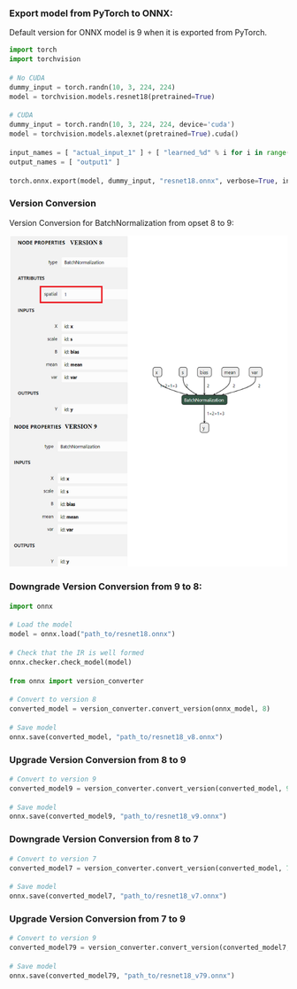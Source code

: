 ### Export model from PyTorch to ONNX:

Default version for ONNX model is 9 when it is exported from PyTorch.

```python
import torch
import torchvision

# No CUDA
dummy_input = torch.randn(10, 3, 224, 224)
model = torchvision.models.resnet18(pretrained=True)

# CUDA
dummy_input = torch.randn(10, 3, 224, 224, device='cuda')
model = torchvision.models.alexnet(pretrained=True).cuda()

input_names = [ "actual_input_1" ] + [ "learned_%d" % i for i in range(16) ]
output_names = [ "output1" ]

torch.onnx.export(model, dummy_input, "resnet18.onnx", verbose=True, input_names=input_names, output_names=output_names)
```

### Version Conversion

Version Conversion for BatchNormalization from opset 8 to 9:

<img src="assets/batchnorm.png" />


### Downgrade Version Conversion from 9 to 8:

```python
import onnx

# Load the model
model = onnx.load("path_to/resnet18.onnx")

# Check that the IR is well formed
onnx.checker.check_model(model)

from onnx import version_converter

# Convert to version 8
converted_model = version_converter.convert_version(onnx_model, 8)

# Save model
onnx.save(converted_model, "path_to/resnet18_v8.onnx")
```

### Upgrade Version Conversion from 8 to 9

```python
# Convert to version 9
converted_model9 = version_converter.convert_version(converted_model, 9)

# Save model
onnx.save(converted_model9, "path_to/resnet18_v9.onnx")
```

### Downgrade Version Conversion from 8 to 7

```python
# Convert to version 7
converted_model7 = version_converter.convert_version(converted_model, 7)

# Save model
onnx.save(converted_model7, "path_to/resnet18_v7.onnx")
```

### Upgrade Version Conversion from 7 to 9

```python
# Convert to version 9
converted_model79 = version_converter.convert_version(converted_model7, 9)

# Save model
onnx.save(converted_model79, "path_to/resnet18_v79.onnx")
```